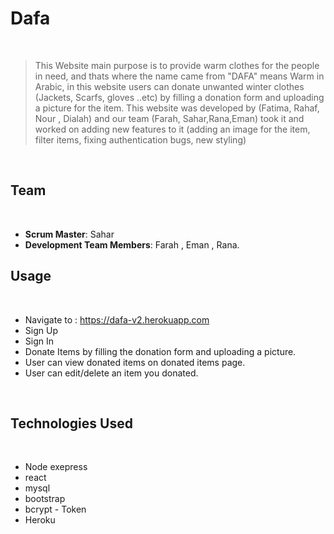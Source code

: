 # Dafa
​
> This Website main purpose is to provide warm clothes for the people in need, and thats where the name came from "DAFA" means Warm in Arabic, in this website users can donate unwanted winter clothes (Jackets, Scarfs, gloves ..etc) by filling a donation form and uploading a picture for the item.
This website was developed by (Fatima, Rahaf, Nour , Dialah) and our team (Farah, Sahar,Rana,Eman) took it and worked on adding new features to it (adding an image for the item, filter items, fixing authentication bugs, new styling)


​
## Team
​ 
  - __Scrum Master__: Sahar 
  - __Development Team Members__: Farah , Eman , Rana.
​

## Usage
​
- Navigate to : https://dafa-v2.herokuapp.com
- Sign Up
- Sign In
- Donate Items by filling the donation form and uploading a picture.
- User can view donated items on donated items page.
- User can edit/delete an item you donated.
​
 
    
​
## Technologies Used
​
- Node exepress
- react 
- mysql
- bootstrap 
- bcrypt - Token 
- Heroku
​
